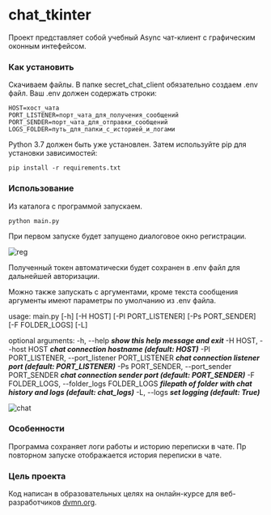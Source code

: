 # chat_tkinter

Проект представляет собой учебный Async чат-клиент c графическим оконным интефейсом.
 
### Как установить

Скачиваем файлы. В папке secret_chat_client обязательно создаем .env файл. Ваш .env должен содержать строки:
```
HOST=хост_чата
PORT_LISTENER=порт_чата_для_получения_сообщений
PORT_SENDER=порт_чата_для_отправки_сообщений
LOGS_FOLDER=путь_для_папки_с_историей_и_логами
```
Python 3.7 должен быть уже установлен. Затем используйте pip для установки зависимостей:
```
pip install -r requirements.txt
```

### Использование
Из каталога с программой запускаeм.

```
python main.py
```
При первом запуске будет запущено диалоговое окно регистрации.

![reg](https://www.radikal.kz/images/2019/09/29/lukassss.jpg)

Полученный токен автоматически будет сохранен в .env файл для дальнейшей авторизации. 
 
Можно также запускать с аргументами, кроме текста сообщения аргументы имеют параметры по умолчанию из .env файла. 
 
 
usage: main.py [-h] [-H HOST] [-Pl PORT_LISTENER] [-Ps PORT_SENDER]
               [-F FOLDER_LOGS] [-L]

optional arguments:
  -h, --help                                        **_show this help message and exit_**
  -H HOST, --host HOST                              **_chat connection hostname (default: HOST)_**
  -Pl PORT_LISTENER, --port_listener PORT_LISTENER  **_chat connection listener port (default: PORT_LISTENER)_**
  -Ps PORT_SENDER, --port_sender PORT_SENDER        **_chat connection sender port (default: PORT_SENDER)_**
  -F FOLDER_LOGS, --folder_logs FOLDER_LOGS         **_filepath of folder with chat history and logs (default: chat_logs)_**
  -L, --logs                                        **_set logging (default: True)_**


![chat](https://www.radikal.kz/images/2019/09/29/VOT.jpg)

### Особенности
Программа сохраняет логи работы и историю переписки в чате. Пр повторном запуске отображается история переписки в чате.

### Цель проекта

Код написан в образовательных целях на онлайн-курсе для веб-разработчиков [dvmn.org](https://dvmn.org/).